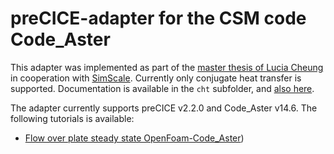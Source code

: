 # preCICE-adapter for the CSM code Code_Aster

This adapter was implemented as part of the [master thesis of Lucia Cheung](https://www5.in.tum.de/pub/Cheung2016_Thesis.pdf) in cooperation with [SimScale](https://www.simscale.com/). Currently only conjugate heat transfer is supported. Documentation is available in the `cht` subfolder, and [also here](https://www.precice.org/adapter-code_aster.html).

The adapter currently supports preCICE v2.2.0 and Code_Aster v14.6. The following tutorials is available:

* [Flow over plate steady state OpenFoam-Code_Aster](https://www.precice.org/tutorials-flow-over-heated-plate-steady-state.html))
